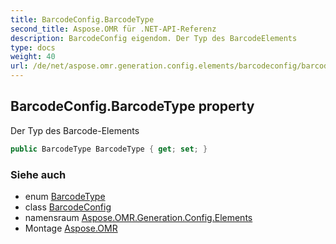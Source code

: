 ```yaml
---
title: BarcodeConfig.BarcodeType
second_title: Aspose.OMR für .NET-API-Referenz
description: BarcodeConfig eigendom. Der Typ des BarcodeElements
type: docs
weight: 40
url: /de/net/aspose.omr.generation.config.elements/barcodeconfig/barcodetype/
---
```

## BarcodeConfig.BarcodeType property

Der Typ des Barcode-Elements

```csharp
public BarcodeType BarcodeType { get; set; }
```

### Siehe auch

* enum [BarcodeType](../../../aspose.omr.generation.config.enums/barcodetype/)
* class [BarcodeConfig](../)
* namensraum [Aspose.OMR.Generation.Config.Elements](../../barcodeconfig/)
* Montage [Aspose.OMR](../../../)


